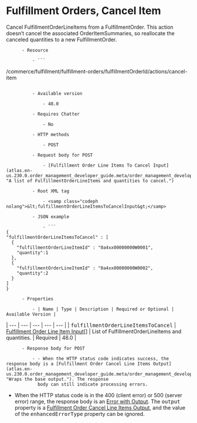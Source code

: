 # Fulfillment Orders, Cancel Item

Cancel FulfillmentOrderLineItems from a FulfillmentOrder. This
      action doesn’t cancel the associated OrderItemSummaries, so reallocate the canceled quantities
      to a new FulfillmentOrder.

          - Resource

              - ```
/commerce/fulfillment/fulfillment-orders/fulfillmentOrderId/actions/cancel-item
```

          - Available version

              - 48.0

          - Requires Chatter

              - No

          - HTTP methods

              - POST

          - Request body for POST

              - [Fulfillment Order Line Items To Cancel Input](atlas.en-us.230.0.order_management_developer_guide.meta/order_management_developer_guide/connect_requests_fulfillment_order_line_items_to_cancel_input.htm "A list of FulfillmentOrderLineItems and quantities to cancel.")

          - Root XML tag

              - <samp class="codeph nolang">&lt;fulfillmentOrderLineItemsToCancelInput&gt;</samp>

          - JSON example

              - ```
{
"fulfillmentOrderLineItemsToCancel" : [
  {   
    "fulfillmentOrderLineItemId" : "0a4xx00000000W0001",
    "quantity":1
  },
  {   
    "fulfillmentOrderLineItemId" : "0a4xx00000000W0002",
    "quantity":2
  }
]
}	
```

          - Properties

              - | Name | Type | Description | Required or Optional | Available Version |
| --- | --- | --- | --- | --- |
| <samp class="codeph nolang">fulfillmentOrder​LineItems​ToCancel</samp> | [Fulfillment Order Line Item Input](atlas.en-us.230.0.order_management_developer_guide.meta/order_management_developer_guide/connect_requests_fulfillment_order_line_item_input.htm "A FulfillmentOrderLineItem and quantity to cancel. You can cancel less than the full quantity, in which case you reallocate the canceled quantity to a different FulfillmentOrder.")[] | List of FulfillmentOrderLineItems
                  and quantities. | Required | 48.0 |

          - Response body for POST

              - - When the HTTP status code indicates success, the response body is a [Fulfillment Order Cancel Line Items Output](atlas.en-us.230.0.order_management_developer_guide.meta/order_management_developer_guide/connect_responses_fulfillment_order_cancel_line_items_output.htm "Wraps the base output."). The response
                body can still indicate processing errors.
- When the HTTP status code is in the 400 (client error) or 500 (server error)
                range, the response body is an [Error with Output](atlas.en-us.230.0.order_management_developer_guide.meta/order_management_developer_guide/connect_responses_error_with_output.htm "Contains extra information about errors. In rare cases, an error message isn't enough to describe the reason for a failure. For example, when a conflicting precondition exists, the error result can include the information about the cause of the conflict."). The <samp class="codeph nolang">output</samp> property is a [Fulfillment Order Cancel Line Items Output](atlas.en-us.230.0.order_management_developer_guide.meta/order_management_developer_guide/connect_responses_fulfillment_order_cancel_line_items_output.htm "Wraps the base output."), and the value
                of the <samp class="codeph nolang">enhancedErrorType</samp> property can be
                ignored.
